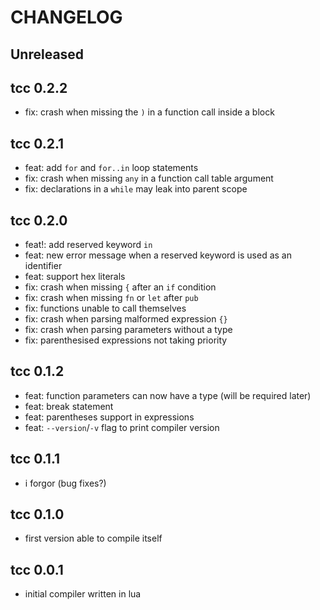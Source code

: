 # CHANGELOG

## Unreleased

## tcc 0.2.2

- fix: crash when missing the `)` in a function call inside a block

## tcc 0.2.1

- feat: add `for` and `for..in` loop statements
- fix: crash when missing `any` in a function call table argument
- fix: declarations in a `while` may leak into parent scope

## tcc 0.2.0

- feat!: add reserved keyword `in`
- feat: new error message when a reserved keyword is used as an identifier
- feat: support hex literals
- fix: crash when missing `{` after an `if` condition
- fix: crash when missing `fn` or `let` after `pub`
- fix: functions unable to call themselves
- fix: crash when parsing malformed expression `{}`
- fix: crash when parsing parameters without a type
- fix: parenthesised expressions not taking priority

## tcc 0.1.2

- feat: function parameters can now have a type (will be required later)
- feat: break statement
- feat: parentheses support in expressions
- feat: `--version`/`-v` flag to print compiler version

## tcc 0.1.1

- i forgor (bug fixes?)

## tcc 0.1.0

- first version able to compile itself

## tcc 0.0.1

- initial compiler written in lua
